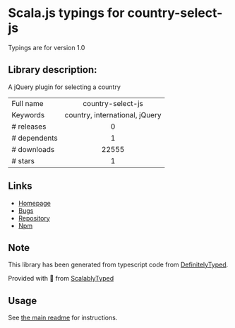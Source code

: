 
# Scala.js typings for country-select-js

Typings are for version 1.0

## Library description:
A jQuery plugin for selecting a country

|                    |                 |
| ------------------ | :-------------: |
| Full name          | country-select-js |
| Keywords           | country, international, jQuery |
| # releases         | 0 |
| # dependents       | 1 |
| # downloads        | 22555 |
| # stars            | 1 |

## Links
- [Homepage](https://github.com/mrmarkfrench/country-select-js)
- [Bugs](https://github.com/mrmarkfrench/country-select-js/issues)
- [Repository](https://github.com/mrmarkfrench/country-select-js)
- [Npm](https://www.npmjs.com/package/country-select-js)
    


## Note
This library has been generated from typescript code from [DefinitelyTyped](https://definitelytyped.org).

Provided with :purple_heart: from [ScalablyTyped](https://github.com/oyvindberg/ScalablyTyped)

## Usage
See [the main readme](../../readme.md) for instructions.


